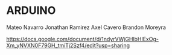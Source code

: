 # ARDUINO
Mateo Navarro 
Jonathan Ramirez
Axel Cavero
Brandon Moreyra

https://docs.google.com/document/d/1ndyrVWjGHlbHIExOg-Xm_yNVXN0F79GH_tmiTj2Szf4/edit?usp=sharing
